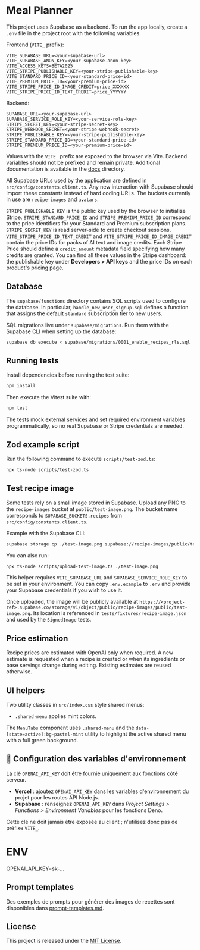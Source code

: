 # Meal Planner

This project uses Supabase as a backend. To run the app locally, create a `.env` file in the project root with the following variables.

Frontend (`VITE_` prefix):

```
VITE_SUPABASE_URL=<your-supabase-url>
VITE_SUPABASE_ANON_KEY=<your-supabase-anon-key>
VITE_ACCESS_KEYS=BETA2025
VITE_STRIPE_PUBLISHABLE_KEY=<your-stripe-publishable-key>
VITE_STANDARD_PRICE_ID=<your-standard-price-id>
VITE_PREMIUM_PRICE_ID=<your-premium-price-id>
VITE_STRIPE_PRICE_ID_IMAGE_CREDIT=price_XXXXXX
VITE_STRIPE_PRICE_ID_TEXT_CREDIT=price_YYYYYY
```

Backend:

```
SUPABASE_URL=<your-supabase-url>
SUPABASE_SERVICE_ROLE_KEY=<your-service-role-key>
STRIPE_SECRET_KEY=<your-stripe-secret-key>
STRIPE_WEBHOOK_SECRET=<your-stripe-webhook-secret>
STRIPE_PUBLISHABLE_KEY=<your-stripe-publishable-key>
STRIPE_STANDARD_PRICE_ID=<your-standard-price-id>
STRIPE_PREMIUM_PRICE_ID=<your-premium-price-id>
```

Values with the `VITE_` prefix are exposed to the browser via Vite. Backend variables should not be prefixed and remain private.
Additional documentation is available in the [docs](docs) directory.

All Supabase URLs used by the application are defined in
`src/config/constants.client.ts`. Any new interaction with
Supabase should import these constants instead of hard coding URLs. The buckets currently in use are
`recipe-images` and `avatars`.

`STRIPE_PUBLISHABLE_KEY` is the public key used by the browser to initialize Stripe.
`STRIPE_STANDARD_PRICE_ID` and `STRIPE_PREMIUM_PRICE_ID` correspond to the price identifiers for your Standard and Premium subscription plans.
`STRIPE_SECRET_KEY` is read server-side to create checkout sessions.
`VITE_STRIPE_PRICE_ID_TEXT_CREDIT` and `VITE_STRIPE_PRICE_ID_IMAGE_CREDIT` contain the price IDs for packs of AI text and image credits. Each Stripe Price should define a `credit_amount` metadata field specifying how many credits are granted.
You can find all these values in the Stripe dashboard: the publishable key under **Developers > API keys** and the price IDs on each product's pricing page.

## Database

The `supabase/functions` directory contains SQL scripts used to configure
the database. In particular, `handle_new_user_signup.sql` defines a function
that assigns the default `standard` subscription tier to new users.

SQL migrations live under `supabase/migrations`. Run them with the Supabase CLI
when setting up the database:

```bash
supabase db execute < supabase/migrations/0001_enable_recipes_rls.sql
```

## Running tests

Install dependencies before running the test suite:

```bash
npm install
```

Then execute the Vitest suite with:

```bash
npm test
```

The tests mock external services and set required environment variables
programmatically, so no real Supabase or Stripe credentials are needed.

## Zod example script

Run the following command to execute `scripts/test-zod.ts`:

```bash
npx ts-node scripts/test-zod.ts
```

## Test recipe image

Some tests rely on a small image stored in Supabase. Upload any PNG to the
`recipe-images` bucket at `public/test-image.png`.
The bucket name corresponds to `SUPABASE_BUCKETS.recipes` from
`src/config/constants.client.ts`.

Example with the Supabase CLI:

```bash
supabase storage cp ./test-image.png supabase://recipe-images/public/test-image.png
```

You can also run:

```bash
npx ts-node scripts/upload-test-image.ts ./test-image.png
```

This helper requires `VITE_SUPABASE_URL` and `SUPABASE_SERVICE_ROLE_KEY` to be
set in your environment. You can copy `.env.example` to `.env` and provide
your Supabase credentials if you wish to use it.

Once uploaded, the image will be publicly available at
`https://<project-ref>.supabase.co/storage/v1/object/public/recipe-images/public/test-image.png`.
Its location is referenced in `tests/fixtures/recipe-image.json` and used by the
`SignedImage` tests.

## Price estimation

Recipe prices are estimated with OpenAI only when required. A new estimate is
requested when a recipe is created or when its ingredients or base servings
change during editing. Existing estimates are reused otherwise.

## UI helpers

Two utility classes in `src/index.css` style shared menus:

- `.shared-menu` applies mint colors.

The `MenuTabs` component uses `.shared-menu` and the
`data-[state=active]:bg-pastel-mint` utility to highlight the active shared
menu with a full green background.

## 🔐 Configuration des variables d'environnement

La clé `OPENAI_API_KEY` doit être fournie uniquement aux fonctions côté serveur.

- **Vercel** : ajoutez `OPENAI_API_KEY` dans les variables d'environnement du projet pour les routes API Node.js.
- **Supabase** : renseignez `OPENAI_API_KEY` dans _Project Settings > Functions > Environment Variables_ pour les fonctions Deno.

Cette clé ne doit jamais être exposée au client ; n'utilisez donc pas de préfixe `VITE_`.

# ENV

OPENAI_API_KEY=sk-...

## Prompt templates

Des exemples de prompts pour générer des images de recettes sont disponibles dans [prompt-templates.md](docs/prompt-templates.md).

## License

This project is released under the [MIT License](LICENSE).
